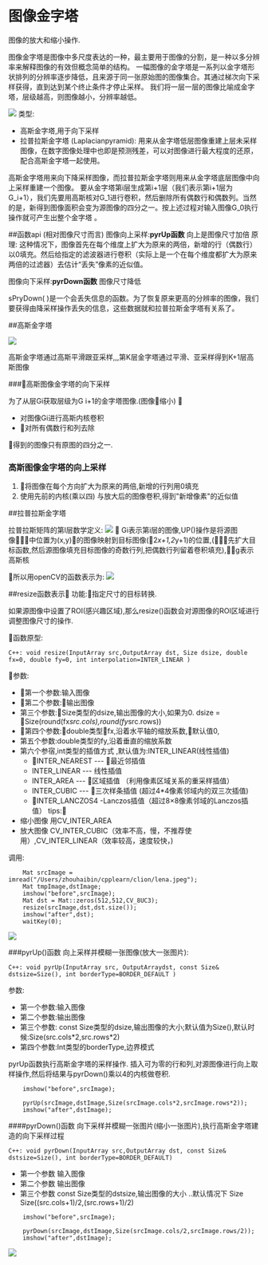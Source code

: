 # 图像金字塔

图像的放大和缩小操作.


图像金字塔是图像中多尺度表达的一种，最主要用于图像的分割，是一种以多分辨率来解释图像的有效但概念简单的结构。
一幅图像的金字塔是一系列以金字塔形状排列的分辨率逐步降低，且来源于同一张原始图的图像集合。其通过梯次向下采样获得，直到达到某个终止条件才停止采样。
我们将一层一层的图像比喻成金字塔，层级越高，则图像越小，分辨率越低。

![](http://orh99zlhi.bkt.clouddn.com/2017-12-02,22:58:41.jpg)
类型:
* 高斯金字塔,用于向下采样
* 拉普拉斯金字塔 (Laplacianpyramid): 用来从金字塔低层图像重建上层未采样图像，在数字图像处理中也即是预测残差，可以对图像进行最大程度的还原，配合高斯金字塔一起使用。

高斯金字塔用来向下降采样图像，而拉普拉斯金字塔则用来从金字塔底层图像中向上采样重建一个图像。
要从金字塔第i层生成第i+1层（我们表示第i+1层为G_i+1），我们先要用高斯核对G_1进行卷积，然后删除所有偶数行和偶数列。当然的是，新得到图像面积会变为源图像的四分之一。按上述过程对输入图像G_0执行操作就可产生出整个金字塔 。


##函数api
(相对图像尺寸而言)
图像向上采样:**pyrUp函数**
向上是图像尺寸加倍
原理:
 这种情况下，图像首先在每个维度上扩大为原来的两倍，新增的行（偶数行）以0填充。然后给指定的滤波器进行卷积（实际上是一个在每个维度都扩大为原来两倍的过滤器）去估计“丢失”像素的近似值。


 图像向下采样:**pyrDown函数**
 图像尺寸降低

 sPryDown( )是一个会丢失信息的函数。为了恢复原来更高的分辨率的图像，我们要获得由降采样操作丢失的信息，这些数据就和拉普拉斯金字塔有关系了。


##高斯金字塔

 ![](http://orh99zlhi.bkt.clouddn.com/2017-12-02,23:08:16.jpg)

 高斯金字塔通过高斯平滑跟亚采样,,,第K层金字塔通过平滑、亚采样得到K+1层高斯图像

 ###高斯图像金字塔的向下采样
 

为了从层Gi获取层级为G i+1的金字塔图像.(图像缩小)

* 对图像Gi进行高斯内核卷积
* 对所有偶数行和列去除

得到的图像只有原图的四分之一.

 ### 高斯图像金字塔的向上采样
 1. 将图像在每个方向扩大为原来的两倍,新增的行列用0填充
 2.  使用先前的内核(乘以四) 与放大后的图像卷积,得到"新增像素"的近似值

##拉普拉斯金字塔


 拉普拉斯矩阵的第I层数学定义:
 ![](http://orh99zlhi.bkt.clouddn.com/2017-12-03,09:56:33.jpg)
 
Gi表示第i层的图像,UP()操作是将源图像中位置为(x,y)的图像映射到目标图像(2*x+1,2*y+1)的位置,(先扩大目标函数,然后源图像填充目标图像的奇数行列,把偶数行列留着卷积填充),g表示高斯核


所以用openCV的函数表示为:
![](http://orh99zlhi.bkt.clouddn.com/2017-12-03,14:26:57.jpg)


##resize函数表示
功能:指定尺寸的目标转换.

如果源图像中设置了ROI(感兴趣区域),那么resize()函数会对源图像的ROI区域进行调整图像尺寸的操作.

函数原型:

```
C++: void resize(InputArray src,OutputArray dst, Size dsize, double fx=0, double fy=0, int interpolation=INTER_LINEAR )  

```

参数:

* 第一个参数:输入图像
* 第二个参数:输出图像
* 第三个参数:Size类型的dsize,输出图像的大小,如果为0.  dsize = Size(round(fx*src.cols),round(fy*src.rows))
* 第四个参数:double类型fx,沿着水平轴的缩放系数,默认值0,   
* 第五个参数:double类型的fy,沿着垂直的缩放系数
* 第六个参宿,int类型的插值方式 ,默认值为:INTER_LINEAR(线性插值)
    * INTER_NEAREST   --- 最近邻插值
    * INTER_LINEAR    --- 线性插值
    * INTER_AREA      --- 区域插值 （利用像素区域关系的重采样插值）
    * INTER_CUBIC     --- 三次样条插值 (超过4*4像素邻域内的双三次插值)
    * INTER_LANCZOS4 -Lanczos插值（超过8×8像素邻域的Lanczos插值）
tips: 
* 缩小图像  用CV_INTER_AREA
* 放大图像 CV_INTER_CUBIC（效率不高，慢，不推荐使用）,CV_INTER_LINEAR（效率较高，速度较快，)


调用:

```
    Mat srcImage = imread("/Users/zhouhaibin/cpplearn/clion/lena.jpeg");
    Mat tmpImage,dstImage;
    imshow("before",srcImage);
    Mat dst = Mat::zeros(512,512,CV_8UC3);
    resize(srcImage,dst,dst.size());
    imshow("after",dst);
    waitKey(0);

```
![](http://orh99zlhi.bkt.clouddn.com/2017-12-03,15:00:06.jpg)



###pyrUp()函数
向上采样并模糊一张图像(放大一张图片):

```
C++: void pyrUp(InputArray src, OutputArraydst, const Size& dstsize=Size(), int borderType=BORDER_DEFAULT )  

```

参数:

* 第一个参数:输入图像
* 第二个参数:输出图像
* 第三个参数: const Size类型的dsize,输出图像的大小;默认值为Size(),默认时候:Size(src.cols\*2,src.rows\*2)
* 第四个参数:Int类型的borderType,边界模式



pyrUp函数执行高斯金字塔的采样操作.
插入可为零的行和列,对源图像进行向上取样操作,然后将结果与pyrDown()乘以4的内核做卷积.


```
    imshow("before",srcImage);

    pyrUp(srcImage,dstImage,Size(srcImage.cols*2,srcImage.rows*2));
    imshow("after",dstImage);
```


####pyrDown()函数
向下采样并模糊一张图片(缩小一张图片),执行高斯金字塔建造的向下采样过程

```
C++: void pyrDown(InputArray src,OutputArray dst, const Size& dstsize=Size(), int borderType=BORDER_DEFAULT)  

```


* 第一个参数 输入图像
* 第二个参数 输出图像
* 第三个参数 const Size类型的dstsize,输出图像的大小 ..默认情况下 Size Size((src.cols+1)/2,(src.rows+1)/2)


```
    imshow("before",srcImage);

    pyrDown(srcImage,dstImage,Size(srcImage.cols/2,srcImage.rows/2));
    imshow("after",dstImage);
```

![](http://orh99zlhi.bkt.clouddn.com/2017-12-11,21:04:22.jpg)




